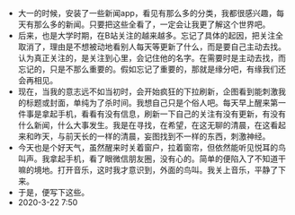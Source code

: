
- 大一的时候，安装了一些新闻app，看见有那么多的分类，我都很感兴趣，每天有那么多的新闻。只要把这些全看了，一定会让我更了解这个世界吧。
- 后来，也是大学时期，在B站关注的越来越多。忘记了具体的起因，把关注全取消了，理由是不想被动地看别人每天等更新了什么，而是要自己主动去找。认为真正关注的，是关注到心里，会记住他的名字。在需要时是主动去找，而忘记的，只是不那么重要的。假如忘记了重要的，那就是缘分吧，有缘我们还会再相见。
- 现在，当我的意志远不如当初时，会开始疯狂的下拉刷新，企图看到能刺激我的标题或封面，单纯为了杀时间。我想自己只是个俗人吧。每天早上醒来第一件事是拿起手机，看看有没有信息，刷新一下自己的关注有没有更新，有没有什么新闻，什么大事发生。我是在寻找，在希望，在这无聊的清晨，在这看起来和昨天，与前天长的一样的清晨，妄图找到不一样的东西，刺激神经。
- 今天也是个好天气，虽然醒来时关着窗户，拉着窗帘，但依然能听见悦耳的鸟叫声。我拿起手机，看了眼微信朋友圈，没有心的。简单的便陷入了不知道干嘛的境地。打开音乐，这时我才意识到，外面的鸟叫。我关上音乐，平静了下来。
- 于是，便写下这些。
- 2020-3-22 7:50
